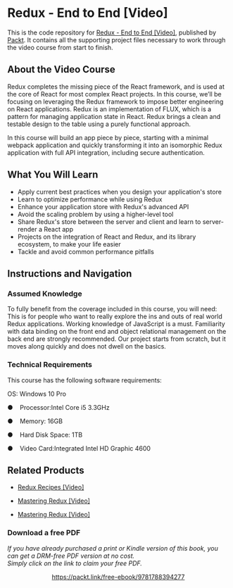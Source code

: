 # Redux - End to End [Video]
This is the code repository for [Redux - End to End [Video]](https://www.packtpub.com/application-development/high-performance-java-video?utm_source=github&utm_medium=repository&utm_campaign=9781787281042), published by [Packt](https://www.packtpub.com/?utm_source=github). It contains all the supporting project files necessary to work through the video course from start to finish.
## About the Video Course
Redux completes the missing piece of the React framework, and is used at the core of React for most complex React projects. In this course, we’ll be focusing on leveraging the Redux framework to impose better engineering on React applications. Redux is an implementation of FLUX, which is a pattern for managing application state in React. Redux brings a clean and testable design to the table using a purely functional approach.

In this course will build an app piece by piece, starting with a minimal webpack application and quickly transforming it into an isomorphic Redux application with full API integration, including secure authentication. 


<H2>What You Will Learn</H2>
<DIV class=book-info-will-learn-text>
<UL>
<LI>Apply current best practices when you design your application's store 
<LI>Learn to optimize performance while using Redux 
<LI>Enhance your application store with Redux's advanced API 
<LI>Avoid the scaling problem by using a higher-level tool 
<LI>Share Redux's store between the server and client and learn to server-render a React app 
<LI>Projects on the integration of React and Redux, and its library ecosystem, to make your life easier 
<LI>Tackle and avoid common performance pitfalls </LI></UL></DIV>

## Instructions and Navigation
### Assumed Knowledge
To fully benefit from the coverage included in this course, you will need:<br/>
This is for people who want to really explore the ins and outs of real world Redux applications. Working knowledge of JavaScript is a must. Familiarity with data binding on the front end and object relational management on the back end are strongly recommended. Our project starts from scratch, but it moves along quickly and does not dwell on the basics.
### Technical Requirements
This course has the following software requirements:<br/>

OS: Windows 10 Pro


●    Processor:Intel Core i5 3.3GHz

●    Memory: 16GB


●    Hard Disk Space: 1TB


●    Video Card:Integrated Intel HD Graphic 4600

## Related Products
* [Redux Recipes [Video]](https://www.packtpub.com/web-development/redux-recipes-video?utm_source=github&utm_medium=repository&utm_campaign=9781787282766)

* [Mastering Redux [Video]](https://www.packtpub.com/application-development/mastering-redux-video?utm_source=github&utm_medium=repository&utm_campaign=9781789535839)

* [Mastering Redux [Video]](https://www.packtpub.com/application-development/mastering-redux-video?utm_source=github&utm_medium=repository&utm_campaign=9781789535839)

### Download a free PDF

 <i>If you have already purchased a print or Kindle version of this book, you can get a DRM-free PDF version at no cost.<br>Simply click on the link to claim your free PDF.</i>
<p align="center"> <a href="https://packt.link/free-ebook/9781788394277">https://packt.link/free-ebook/9781788394277 </a> </p>